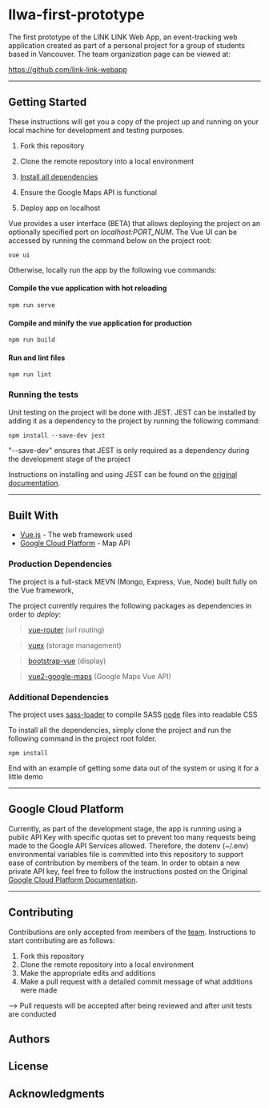 # llwa-first-prototype

The first prototype of the LINK LINK Web App, an event-tracking web application created as part of a personal project for a group of students based in Vancouver. The team organization page can be viewed at:

https://github.com/link-link-webapp

- - - -

## Getting Started

These instructions will get you a copy of the project up and running on your local machine for development and testing purposes.

1. Fork this repository

2. Clone the remote repository into a local environment

3. [Install all dependencies](#dependency)

4. Ensure the Google Maps API is functional

5. Deploy app on localhost

Vue provides a user interface (BETA) that allows deploying the project on an optionally specified port on *localhost:PORT_NUM*. The Vue UI can be accessed by running the command below on the project root:

```
vue ui
```

Otherwise, locally run the app by the following vue commands:

#### Compile the vue application with hot reloading

```
npm run serve
```

#### Compile and minify the vue application for production

```
npm run build
```

#### Run and lint files

```
npm run lint
```

### Running the tests

Unit testing on the project will be done with JEST. JEST can be installed by adding it as a dependency to the project by running the following command:

```
npm install --save-dev jest
```

"--save-dev" ensures that JEST is only required as a dependency during the development stage of the project

Instructions on installing and using JEST can be found on the [original documentation](https://jestjs.io/docs/en/getting-started).

- - - -

## Built With

* [Vue.js](https://vuejs.org/v2/guide/) - The web framework used
* [Google Cloud Platform](https://cloud.google.com/gcp/getting-started/) - Map API

### Production Dependencies

The project is a full-stack MEVN (Mongo, Express, Vue, Node) built fully on the Vue framework, 

The project currently requires the following packages as dependencies in order to _deploy_:

> [vue-router](https://router.vuejs.org/guide/#html) (url routing)

> [vuex](https://vuex.vuejs.org/guide/) (storage management)

> [bootstrap-vue](https://bootstrap-vue.js.org/docs) (display)

> [vue2-google-maps](https://www.npmjs.com/package/vue2-google-maps) (Google Maps Vue API)

### Additional Dependencies

The project uses [sass-loader](https://vue-loader.vuejs.org/guide/pre-processors.html#sass) to compile SASS [node](https://github.com/sass/node-sass) files into readable CSS

<a name="dependency"></a>To install all the dependencies, simply clone the project and run the following command in the project root folder. 

```
npm install
```

End with an example of getting some data out of the system or using it for a little demo

- - - -

## Google Cloud Platform

Currently, as part of the development stage, the app is running using a public API Key with specific quotas set to prevent too many requests being made to the Google API Services allowed. Therefore, the dotenv (~/.env) environmental variables file is committed into this repository to support ease of contribution by members of the team. In order to obtain a new private API key, feel free to follow the instructions posted on the Original [Google Cloud Platform Documentation](https://developers.google.com/maps/documentation/javascript/get-api-key).

- - - -

## Contributing

Contributions are only accepted from members of the [team](https://github.com/link-link-webapp). Instructions to start contributing are as follows:

1. Fork this repository
2. Clone the remote repository into a local environment
3. Make the appropriate edits and additions
4. Make a pull request with a detailed commit message of what additions were made

--> Pull requests will be accepted after being reviewed and after unit tests are conducted

## Authors


## License


## Acknowledgments
